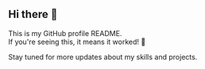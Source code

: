 ## Hi there 👋

This is my GitHub profile README.  
If you're seeing this, it means it worked! 🎉

Stay tuned for more updates about my skills and projects.
